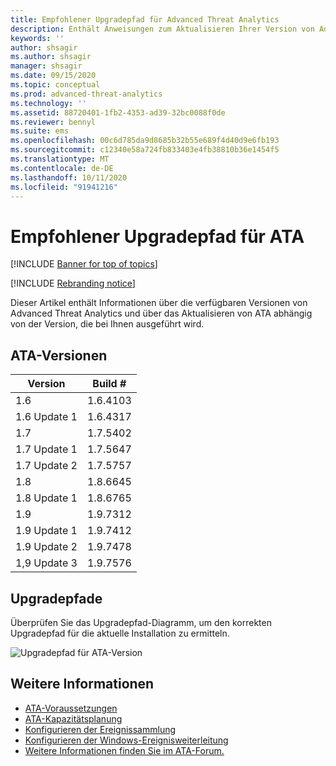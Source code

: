 ```yaml
---
title: Empfohlener Upgradepfad für Advanced Threat Analytics
description: Enthält Anweisungen zum Aktualisieren Ihrer Version von Advanced Threat Analytics (ATA).
keywords: ''
author: shsagir
ms.author: shsagir
manager: shsagir
ms.date: 09/15/2020
ms.topic: conceptual
ms.prod: advanced-threat-analytics
ms.technology: ''
ms.assetid: 88720401-1fb2-4353-ad39-32bc0088f0de
ms.reviewer: bennyl
ms.suite: ems
ms.openlocfilehash: 00c6d785da9d8685b32b55e689f4d40d9e6fb193
ms.sourcegitcommit: c12340e58a724fb833403e4fb38810b36e1454f5
ms.translationtype: MT
ms.contentlocale: de-DE
ms.lasthandoff: 10/11/2020
ms.locfileid: "91941216"
---
```

# <a name="recommended-upgrade-path-for-ata"></a>Empfohlener Upgradepfad für ATA

[!INCLUDE [Banner for top of topics](includes/banner.md)]

[!INCLUDE [Rebranding notice](includes/rebranding.md)]

Dieser Artikel enthält Informationen über die verfügbaren Versionen von Advanced Threat Analytics und über das Aktualisieren von ATA abhängig von der Version, die bei Ihnen ausgeführt wird.

## <a name="ata-versions"></a>ATA-Versionen

|Version|Build #|
|----|----|
|1.6|1.6.4103|
|1.6 Update 1|1.6.4317|
|1.7|1.7.5402|
|1.7 Update 1|1.7.5647|
|1.7 Update 2|1.7.5757|
|1.8|1.8.6645|
|1.8 Update 1|1.8.6765|
|1.9|1.9.7312|
|1.9 Update 1|1.9.7412|
|1.9 Update 2|1.9.7478|
|1,9 Update 3|1.9.7576|

## <a name="upgrade-paths"></a>Upgradepfade

Überprüfen Sie das Upgradepfad-Diagramm, um den korrekten Upgradepfad für die aktuelle Installation zu ermitteln.

![Upgradepfad für ATA-Version](media/upgrade-path-ata.png)

## <a name="see-also"></a>Weitere Informationen

- [ATA-Voraussetzungen](ata-prerequisites.md)
- [ATA-Kapazitätsplanung](ata-capacity-planning.md)
- [Konfigurieren der Ereignissammlung](configure-event-collection.md)
- [Konfigurieren der Windows-Ereignisweiterleitung](configure-event-collection.md)
- [Weitere Informationen finden Sie im ATA-Forum.](https://social.technet.microsoft.com/Forums/security/home?forum=mata)

